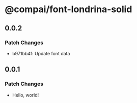 # @compai/font-londrina-solid

## 0.0.2

### Patch Changes

- b971bb4f: Update font data

## 0.0.1

### Patch Changes

- Hello, world!
